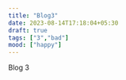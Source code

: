 ```yaml
---
title: "Blog3"
date: 2023-08-14T17:18:04+05:30
draft: true
tags: ["3","bad"]
mood: ["happy"]
---
```


Blog 3